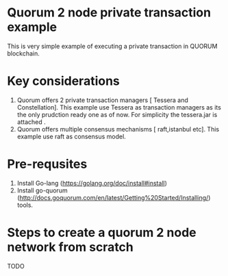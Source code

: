 # Quorum 2 node private transaction example

This is very simple example of executing a private transaction in QUORUM blockchain.

# Key considerations

1. Quorum offers 2 private transaction managers [ Tessera and Constellation]. This example use Tessera as transaction managers as its the only prudction ready one as of now.  For simplicity the tessera.jar is attached .
2. Quorum offers multiple consensus mechanisms [ raft,istanbul etc]. This example use raft as consensus model.


# Pre-requsites
1. Install Go-lang (https://golang.org/doc/install#install)
2. Install go-quorum (http://docs.goquorum.com/en/latest/Getting%20Started/Installing/) tools.


# Steps to create a quorum 2 node network from scratch

TODO
